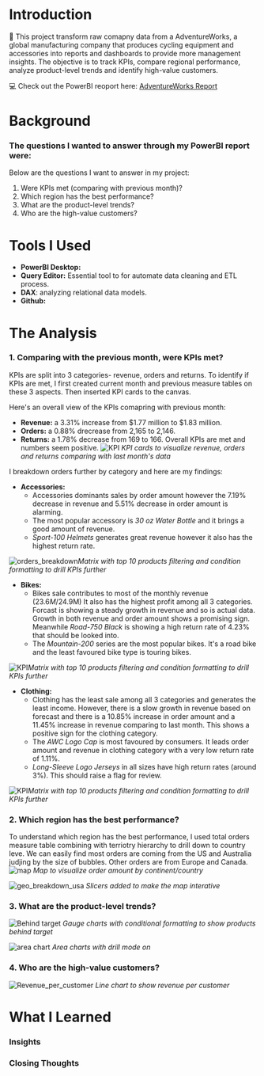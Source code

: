 
# Introduction
:mega: This project transform raw comapny data from a AdventureWorks, a global manufacturing company that produces cycling equipment and accessories into reports and dashboards to provide more management insights. The objective is to track KPIs, compare regional performance, analyze product-level trends and identify high-value customers.

:computer: Check out the PowerBI reoport here: [AdventureWorks Report](https://github.com/mchenliu/PowerBI_Project/blob/main/AdventureWorks%20Report.pbix)

# Background
### The questions I wanted to answer through my PowerBI report were:

Below are the questions I want to answer in my project:

1. Were KPIs met (comparing with previous month)?
2. Which region has the best performance?
3. What are the product-level trends?
4. Who are the high-value customers?

# Tools I Used
- **PowerBI Desktop:**
- **Query Editor:** Essential tool to for  automate data cleaning and ETL process.
- **DAX**: analyzing relational data models.
- **Github:**

# The Analysis
### 1. Comparing with the previous month, were KPIs met?
KPIs are split into 3 categories- revenue, orders and returns. To identify if KPIs are met, I first created current month and previous measure tables on these 3 aspects. Then inserted KPI cards to the canvas. 

Here's an overall view of the KPIs comapring with previous month:
- **Revenue:** a 3.31% increase from $1.77 million to $1.83 million.
- **Orders:** a 0.88% drecrease from 2,165 to 2,146.
- **Returns:** a 1.78% decrease from 169 to 166.
Overall KPIs are met and numbers seem positive.
![KPI](https://github.com/user-attachments/assets/1f8600cd-9e14-4b66-a6e2-fc5e19eca325)
*KPI cards to visualize revenue, orders and returns comparing with last month's data*

I breakdown orders further by category and here are my findings:

- **Accessories:** 
    - Accessories dominants sales by order amount however the 7.19% decrease in revenue and 5.51% decrease in order amount is alarming.
    - The most popular accessory is *30 oz Water Bottle* and it brings a good amount of revenue. 
    - *Sport-100 Helmets* generates great revenue however it also has the highest return rate.

![orders_breakdown](https://github.com/user-attachments/assets/33ae99ec-1adb-4554-943d-bedc9b9883bb)*Matrix with top 10 products filtering and condition formatting to drill KPIs further*

- **Bikes:** 
    - Bikes sale contributes to most of the monthly revenue ($23.6M/$24.9M) It also has the highest profit among all 3 categories. Forcast is showing a steady growth in revenue and so is actual data. Growth in both revenue and order amount shows a promising sign. Meanwhile *Road-750 Black* is showing a high return rate of 4.23% that should be looked into.
    - The *Mountain-200* series are the most popular bikes. It's a road bike and the least favoured bike type is touring bikes.

![KPI](https://github.com/user-attachments/assets/58bb94c6-ea98-4e9c-b046-0fa636e22148)*Matrix with top 10 products filtering and condition formatting to drill KPIs further*

- **Clothing:** 
    - Clothing has the least sale among all 3 categories and generates the least income. However, there is a slow growth in revenue based on forecast and there is a 10.85% increase in order amount and a 11.45% increase in revenue comparing to last month. This shows a positive sign for the clothing category.
    - The *AWC Logo Cap* is most favoured by consumers. It leads order amount and revenue in clothing category with a very low return rate of 1.11%. 
    - *Long-Sleeve Logo Jerseys* in all sizes have high return rates (around 3%). This should raise a flag for review.

![KPI](https://github.com/user-attachments/assets/bec9150b-8544-4e79-a77b-5dce1f73ccf5)*Matrix with top 10 products filtering and condition formatting to drill KPIs further*


### 2. Which region has the best performance?
To understand which region has the best performance, I used total orders measure table combining with terriotry hierarchy to drill down to country leve. We can easily find most orders are coming from the US and Australia judjing by the size of bubbles. Other orders are from Europe and Canada.
![map](https://github.com/user-attachments/assets/b3d278e6-db5a-47cc-acdc-63d5dcc21556)
*Map to visualize order amount by continent/country*

![geo_breakdown_usa](https://github.com/user-attachments/assets/5e1795db-080b-4471-9360-936c5818ef1a)
*Slicers added to make the map interative*

### 3. What are the product-level trends?

![Behind target](https://github.com/user-attachments/assets/728af285-83ff-43db-92f8-c95117e4f7b7)
*Gauge charts with conditional formatting to show products behind target*

![area chart](https://github.com/user-attachments/assets/634d97ce-5556-4d6d-bf63-541e7a01c384)
*Area charts with drill mode on*
### 4. Who are the high-value customers?

![Revenue_per_customer](https://github.com/user-attachments/assets/678c0133-20cc-4857-beab-388b4f217d81)
*Line chart to show revenue per customer*
# What I Learned
### Insights
### Closing Thoughts
